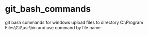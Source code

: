 # git_bash_commands
git bash commands
for windows upload files to directory C:\Program Files\Git\usr\bin and use command by file name
